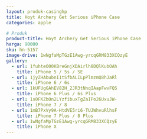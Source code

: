 ```yaml
---
layout: produk-casinghp
title: Hoyt Archery Get Serious iPhone Case
categories: apple

# Produk
product-title: Hoyt Archery Get Serious iPhone Case
harga: 90000
sku: hn-5157
image-drive: 1wNgfaMpTGzE1Awg-yrcqGRM833XCQzyE
gallery:
  - url: 1fuhteO00KBreGnjXDAirlh8DQlKubOAh
    title: iPhone 5 / 5s / SE
  - url: 1jyZHAbubnI1tSfbALILpPlmzmQ8hJaRl
    title: iPhone 6 / 6s
  - url: 1kUFUgGAhEV82H_2JR3tNnqIAapFwvFQS
    title: iPhone 6 Plus / 6s Plus
  - url: 1s0FKZbOn2LYzfibuxTgZaIPo26UxuJW-
    title: iPhone 7 / 8
  - url: 1mB7PxVy9A-HtdVE5ri6-TUJWhvuRlhsF
    title: iPhone 7 Plus / 8 Plus
  - url: 1wNgfaMpTGzE1Awg-yrcqGRM833XCQzyE
    title: iPhone X
---
```

